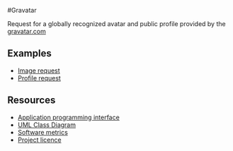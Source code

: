 #Gravatar

Request for a globally recognized avatar and public profile provided by the [gravatar.com](http://www.gravatar.com)

## Examples
- [Image request](https://github.com/krzysiekpiasecki/Gravatar/blob/master/docs/ImageRequestExample.md)
- [Profile request](https://github.com/krzysiekpiasecki/Gravatar/blob/master/docs/ProfileRequestExample.md)

## Resources
- [Application programming interface](https://github.com/krzysiekpiasecki/Gravatar/blob/master/docs/API/API-documentation.zip)
- [UML Class Diagram](https://github.com/krzysiekpiasecki/Gravatar/blob/master/docs/ClassDiagram.md)
- [Software metrics](https://github.com/krzysiekpiasecki/Gravatar/blob/master/docs/SoftwareMetrics.md)
- [Project licence](https://github.com/krzysiekpiasecki/Gravatar/blob/master/LICENCE.md)
